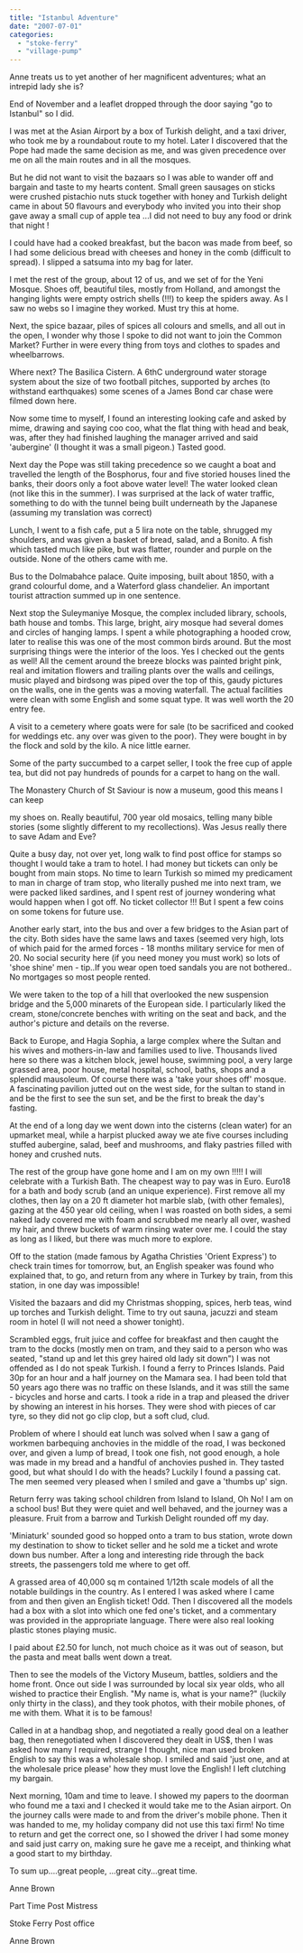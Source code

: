 ```yaml
---
title: "Istanbul Adventure"
date: "2007-07-01"
categories: 
  - "stoke-ferry"
  - "village-pump"
---
```


Anne treats us to yet another of her magnificent adventures; what an intrepid lady she is?

End of November and a leaflet dropped through the door saying "go to Istanbul" so I did.

I was met at the Asian Airport by a box of Turkish delight, and a taxi driver, who took me by a roundabout route to my hotel. Later I discovered that the Pope had made the same decision as me, and was given precedence over me on all the main routes and in all the mosques.

But he did not want to visit the bazaars so I was able to wander off and bargain and taste to my hearts content. Small green sausages on sticks were crushed pistachio nuts stuck together with honey and Turkish delight came in about 50 flavours and everybody who invited you into their shop gave away a small cup of apple tea ...I did not need to buy any food or drink that night !

I could have had a cooked breakfast, but the bacon was made from beef, so I had some delicious bread with cheeses and honey in the comb (difficult to spread). I slipped a satsuma into my bag for later.

I met the rest of the group, about 12 of us, and we set of for the Yeni Mosque. Shoes off, beautiful tiles, mostly from Holland, and amongst the hanging lights were empty ostrich shells (!!!) to keep the spiders away. As I saw no webs so I imagine they worked. Must try this at home.

Next, the spice bazaar, piles of spices all colours and smells, and all out in the open, I wonder why those I spoke to did not want to join the Common Market? Further in were every thing from toys and clothes to spades and wheelbarrows.

Where next? The Basilica Cistern. A 6thC underground water storage system about the size of two football pitches, supported by arches (to withstand earthquakes) some scenes of a James Bond car chase were filmed down here.

Now some time to myself, I found an interesting looking cafe and asked by mime, drawing and saying coo coo, what the flat thing with head and beak, was, after they had finished laughing the manager arrived and said 'aubergine' (I thought it was a small pigeon.) Tasted good.

Next day the Pope was still taking precedence so we caught a boat and travelled the length of the Bosphorus, four and five storied houses lined the banks, their doors only a foot above water level! The water looked clean (not like this in the summer). I was surprised at the lack of water traffic, something to do with the tunnel being built underneath by the Japanese (assuming my translation was correct)

Lunch, I went to a fish cafe, put a 5 lira note on the table, shrugged my shoulders, and was given a basket of bread, salad, and a Bonito. A fish which tasted much like pike, but was flatter, rounder and purple on the outside. None of the others came with me.

Bus to the Dolmabahce palace. Quite imposing, built about 1850, with a grand colourful dome, and a Waterford glass chandelier. An important tourist attraction summed up in one sentence.

Next stop the Suleymaniye Mosque, the complex included library, schools, bath house and tombs. This large, bright, airy mosque had several domes and circles of hanging lamps. I spent a while photographing a hooded crow, later to realise this was one of the most common birds around. But the most surprising things were the interior of the loos. Yes I checked out the gents as well! All the cement around the breeze blocks was painted bright pink, real and imitation flowers and trailing plants over the walls and ceilings, music played and birdsong was piped over the top of this, gaudy pictures on the walls, one in the gents was a moving waterfall. The actual facilities were clean with some English and some squat type. It was well worth the 20 entry fee.

A visit to a cemetery where goats were for sale (to be sacrificed and cooked for weddings etc. any over was given to the poor). They were bought in by the flock and sold by the kilo. A nice little earner.

Some of the party succumbed to a carpet seller, I took the free cup of apple tea, but did not pay hundreds of pounds for a carpet to hang on the wall.

The Monastery Church of St Saviour is now a museum, good this means I can keep

my shoes on. Really beautiful, 700 year old mosaics, telling many bible stories (some slightly different to my recollections). Was Jesus really there to save Adam and Eve?

Quite a busy day, not over yet, long walk to find post office for stamps so thought I would take a tram to hotel. I had money but tickets can only be bought from main stops. No time to learn Turkish so mimed my predicament to man in charge of tram stop, who literally pushed me into next tram, we were packed liked sardines, and I spent rest of journey wondering what would happen when I got off. No ticket collector !!! But I spent a few coins on some tokens for future use.

Another early start, into the bus and over a few bridges to the Asian part of the city. Both sides have the same laws and taxes (seemed very high, lots of which paid for the armed forces - 18 months military service for men of 20. No social security here (if you need money you must work) so lots of 'shoe shine' men - tip..If you wear open toed sandals you are not bothered.. No mortgages so most people rented.

We were taken to the top of a hill that overlooked the new suspension bridge and the 5,000 minarets of the European side. I particularly liked the cream, stone/concrete benches with writing on the seat and back, and the author's picture and details on the reverse.

Back to Europe, and Hagia Sophia, a large complex where the Sultan and his wives and mothers-in-law and families used to live. Thousands lived here so there was a kitchen block, jewel house, swimming pool, a very large grassed area, poor house, metal hospital, school, baths, shops and a splendid mausoleum. Of course there was a 'take your shoes off' mosque. A fascinating pavilion jutted out on the west side, for the sultan to stand in and be the first to see the sun set, and be the first to break the day's fasting.

At the end of a long day we went down into the cisterns (clean water) for an upmarket meal, while a harpist plucked away we ate five courses including stuffed aubergine, salad, beef and mushrooms, and flaky pastries filled with honey and crushed nuts.

The rest of the group have gone home and I am on my own !!!!! I will celebrate with a Turkish Bath. The cheapest way to pay was in Euro. Euro18 for a bath and body scrub (and an unique experience). First remove all my clothes, then lay on a 20 ft diameter hot marble slab, (with other females), gazing at the 450 year old ceiling, when I was roasted on both sides, a semi naked lady covered me with foam and scrubbed me nearly all over, washed my hair, and threw buckets of warm rinsing water over me. I could the stay as long as I liked, but there was much more to explore.

Off to the station (made famous by Agatha Christies 'Orient Express') to check train times for tomorrow, but, an English speaker was found who explained that, to go, and return from any where in Turkey by train, from this station, in one day was impossible!

Visited the bazaars and did my Christmas shopping, spices, herb teas, wind up torches and Turkish delight. Time to try out sauna, jacuzzi and steam room in hotel (I will not need a shower tonight).

Scrambled eggs, fruit juice and coffee for breakfast and then caught the tram to the docks (mostly men on tram, and they said to a person who was seated, "stand up and let this grey haired old lady sit down") I was not offended as I do not speak Turkish. I found a ferry to Princes Islands. Paid 30p for an hour and a half journey on the Mamara sea. I had been told that 50 years ago there was no traffic on these Islands, and it was still the same - bicycles and horse and carts. I took a ride in a trap and pleased the driver by showing an interest in his horses. They were shod with pieces of car tyre, so they did not go clip clop, but a soft clud, clud.

Problem of where I should eat lunch was solved when I saw a gang of workmen barbequing anchovies in the middle of the road, I was beckoned over, and given a lump of bread, I took one fish, not good enough, a hole was made in my bread and a handful of anchovies pushed in. They tasted good, but what should I do with the heads? Luckily I found a passing cat. The men seemed very pleased when I smiled and gave a 'thumbs up' sign.

Return ferry was taking school children from Island to Island, Oh No! I am on a school bus! But they were quiet and well behaved, and the journey was a pleasure. Fruit from a barrow and Turkish Delight rounded off my day.

'Miniaturk' sounded good so hopped onto a tram to bus station, wrote down my destination to show to ticket seller and he sold me a ticket and wrote down bus number. After a long and interesting ride through the back streets, the passengers told me where to get off.

A grassed area of 40,000 sq m contained 1/12th scale models of all the notable buildings in the country. As I entered I was asked where I came from and then given an English ticket! Odd. Then I discovered all the models had a box with a slot into which one fed one's ticket, and a commentary was provided in the appropriate language. There were also real looking plastic stones playing music.

I paid about £2.50 for lunch, not much choice as it was out of season, but the pasta and meat balls went down a treat.

Then to see the models of the Victory Museum, battles, soldiers and the home front. Once out side I was surrounded by local six year olds, who all wished to practice their English. "My name is, what is your name?" (luckily only thirty in the class), and they took photos, with their mobile phones, of me with them. What it is to be famous!

Called in at a handbag shop, and negotiated a really good deal on a leather bag, then renegotiated when I discovered they dealt in US$, then I was asked how many I required, strange I thought, nice man used broken English to say this was a wholesale shop. I smiled and said 'just one, and at the wholesale price please' how they must love the English! I left clutching my bargain.

Next morning, 10am and time to leave. I showed my papers to the doorman who found me a taxi and I checked it would take me to the Asian airport. On the journey calls were made to and from the driver's mobile phone. Then it was handed to me, my holiday company did not use this taxi firm! No time to return and get the correct one, so I showed the driver I had some money and said just carry on, making sure he gave me a receipt, and thinking what a good start to my birthday.

To sum up....great people, ...great city...great time.

Anne Brown

Part Time Post Mistress

Stoke Ferry Post office

Anne Brown
